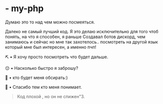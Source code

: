 # - my-php
Думаю это то над чем можно посмеяться.

Далеко не самый лучший код. Я это делаю исключительно
для того чтоб понять, на что я способен, я раньше
Создавал ботов дискорд, чем занимаюсь и сейчас но мне так захотелось..
посмотреть на другой язык который мне был интересен,
а именно пчп!
 
⛏️ • Я хочу просто посмотреть что будет дальше.

😔 • Насколько быстро я заброшу?

🤡 • кто будет меня обсирать:)

🤝 • Спасибо тем кто меня понимает.

> Код плохой , но он не спижен"3.

